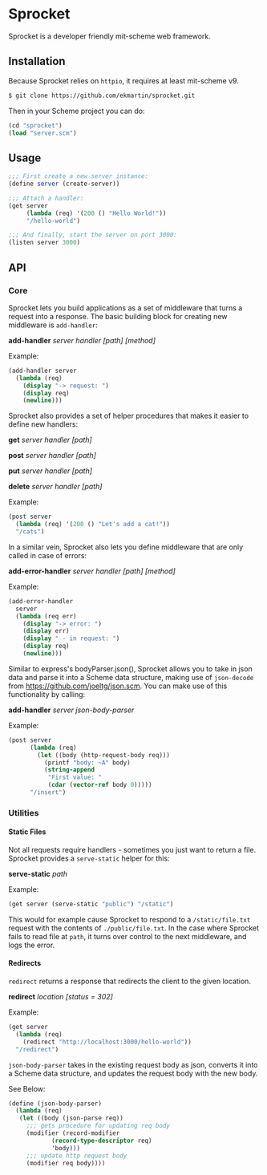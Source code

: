 # Sprocket
Sprocket is a developer friendly mit-scheme web framework.

## Installation
Because Sprocket relies on `httpio`, it requires at least mit-scheme v9.

```bash
$ git clone https://github.com/ekmartin/sprocket.git
```

Then in your Scheme project you can do:

```scheme
(cd "sprocket")
(load "server.scm")
```

## Usage
```scheme
;;; First create a new server instance:
(define server (create-server))

;;; Attach a handler:
(get server
     (lambda (req) '(200 () "Hello World!"))
     "/hello-world")

;;; And finally, start the server on port 3000:
(listen server 3000)
```

## API
### Core
Sprocket lets you build applications as a set of middleware that
turns a request into a response. The basic
building block for creating new middleware is `add-handler`:

**add-handler** *server* *handler* *[path]* *[method]*

Example:
```scheme
(add-handler server
  (lambda (req)
    (display "-> request: ")
    (display req)
    (newline)))
```

Sprocket also provides a set of helper procedures that makes
it easier to define new handlers:

**get** *server* *handler* *[path]*

**post** *server* *handler* *[path]*

**put** *server* *handler* *[path]*

**delete** *server* *handler* *[path]*

Example:
```scheme
(post server
  (lambda (req) '(200 () "Let's add a cat!"))
  "/cats")
```

In a similar vein, Sprocket also lets you define
middleware that are only called in case of errors:

**add-error-handler** *server* *handler* *[path]* *[method]*

Example:
```scheme
(add-error-handler
  server
  (lambda (req err)
    (display "-> error: ")
    (display err)
    (display " - in request: ")
    (display req)
    (newline)))
```
Similar to express's bodyParser.json(), Sprocket allows you to
take in json data and parse it into a Scheme data structure,
making use of `json-decode` from https://github.com/joeltg/json.scm.
You can make use of this functionality by calling:

**add-handler** *server* *json-body-parser*

Example:
```scheme
(post server
      (lambda (req)
        (let ((body (http-request-body req)))
          (printf "body: ~A" body)
          (string-append
           "First value: "
           (cdar (vector-ref body 0)))))
      "/insert")
```

### Utilities
#### Static Files
Not all requests require handlers - sometimes you just
want to return a file. Sprocket provides a `serve-static`
helper for this:

**serve-static** *path*

Example:

```scheme
(get server (serve-static "public") "/static")
```

This would for example cause Sprocket to respond to
a `/static/file.txt` request with the contents of
`./public/file.txt`. In the case where Sprocket
fails to read file at `path`, it turns over control
to the next middleware, and logs the error.

#### Redirects
`redirect` returns a response that redirects the client
to the given location.

**redirect** *location* *[status = 302]*

Example:
```scheme
(get server
  (lambda (req)
    (redirect "http://localhost:3000/hello-world"))
  "/redirect")
```
`json-body-parser` takes in the existing request body as
json, converts it into a Scheme data structure, and
updates the request body with the new body.

See Below:
```scheme
(define (json-body-parser)
  (lambda (req)
   (let ((body (json-parse req))
	 ;;; gets procedure for updating req body
	 (modifier (record-modifier
		    (record-type-descriptor req)
		    'body)))
     ;;; update http request body
     (modifier req body))))
```
